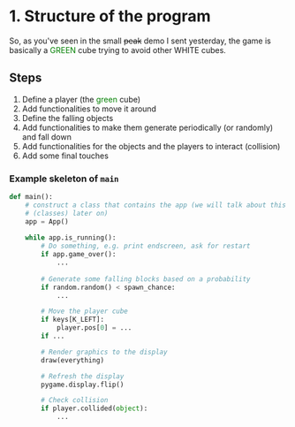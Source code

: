 # 1. Structure of the program
So, as you've seen in the small ~~peak~~ demo I sent yesterday, the game
is basically a <span style="color: green">GREEN</span> cube trying to 
avoid other WHITE cubes. 

## Steps
1. Define a player (the <span style="color: green">green</span> cube)
2. Add functionalities to move it around
3. Define the falling objects
4. Add functionalities to make them generate periodically (or randomly) and fall down
5. Add functionalities for the objects and the players to interact (collision)
6. Add some final touches

### Example skeleton of `main`
```python
def main():
    # construct a class that contains the app (we will talk about this
    # (classes) later on)
    app = App()
    
    while app.is_running():
        # Do something, e.g. print endscreen, ask for restart
        if app.game_over():
            ...
        
        # Generate some falling blocks based on a probability
        if random.random() < spawn_chance:
            ...

        # Move the player cube
        if keys[K_LEFT]:
            player.pos[0] = ...
        if ...

        # Render graphics to the display
        draw(everything)

        # Refresh the display
        pygame.display.flip()

        # Check collision
        if player.collided(object):
            ...
```